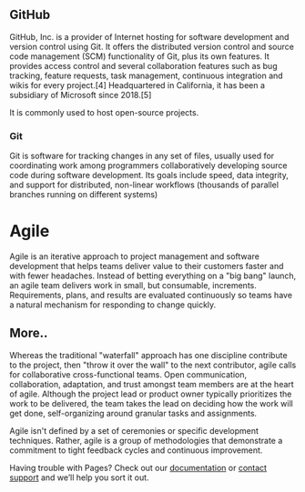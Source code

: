 ## GitHub

GitHub, Inc. is a provider of Internet hosting for software development and version control using Git. It offers the distributed version control and source code management (SCM) functionality of Git, plus its own features. It provides access control and several collaboration features such as bug tracking, feature requests, task management, continuous integration and wikis for every project.[4] Headquartered in California, it has been a subsidiary of Microsoft since 2018.[5]

It is commonly used to host open-source projects.

### Git

Git is software for tracking changes in any set of files, usually used for coordinating work among programmers collaboratively developing source code during software development. Its goals include speed, data integrity, and support for distributed, non-linear workflows (thousands of parallel branches running on different systems)

# Agile
Agile is an iterative approach to project management and software development that helps teams deliver value to their customers faster and with fewer headaches. Instead of betting everything on a "big bang" launch, an agile team delivers work in small, but consumable, increments. Requirements, plans, and results are evaluated continuously so teams have a natural mechanism for responding to change quickly.
## More.. 
Whereas the traditional "waterfall" approach has one discipline contribute to the project, then "throw it over the wall" to the next contributor, agile calls for collaborative cross-functional teams. Open communication, collaboration, adaptation, and trust amongst team members are at the heart of agile. Although the project lead or product owner typically prioritizes the work to be delivered, the team takes the lead on deciding how the work will get done, self-organizing around granular tasks and assignments.

Agile isn't defined by a set of ceremonies or specific development techniques. Rather, agile is a group of methodologies that demonstrate a commitment to tight feedback cycles and continuous improvement.



Having trouble with Pages? Check out our [documentation](https://docs.github.com/categories/github-pages-basics/) or [contact support](https://support.github.com/contact) and we’ll help you sort it out.
